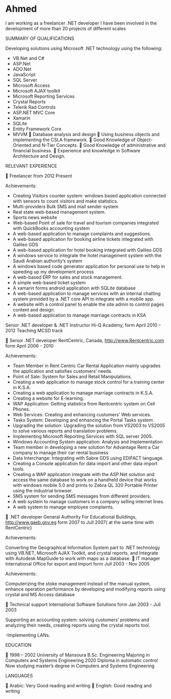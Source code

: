 # Ahmed
I am working as a freelancer .NET developer
I have been involved in the development of more than 20 projects of different scales

SUMMARY OF QUALIFICATIONS

 Developing solutions using Microsoft .NET technology using the following:
- VB.Net and C#
- ASP.Net
- ADO.Net
- JavaScript
- SQL Server
- Microsoft Access
- Microsoft AJAX toolkit
- Microsoft Reporting Services
- Crystal Reports
- Telerik Rad Controls
- ASP.NET MVC Core
- Xamarin
- SQLite
- Entity Framework Core
- MVVM
 Database analysis and design
 Using business objects and implementing the CSLA framework.
 Good Knowledge of Object-Oriented and N-Tier Concepts.
 Good Knowledge of administrative and financial business.
 Experience and knowledge in Software Architecture and Design.

RELEVANT EXPERIENCE

 Freelancer from 2012 Present

Achievements:

- Creating Visitors counter system: windows based application connected with sensors to count visitors and make statistics.
- Multi-providers Bulk SMS and mail sender system
- Real state web-based management system.
- Sports news website
- Web-based Point of sale for travel and tourism companies integrated with QuickBooks accounting system
- A web-based application to manage complaints and suggestions.
- A web-based application for booking airline tickets integrated with Galileo GDS
- A web-based application for hotel booking integrated with Galileo GDS
- A windows service to integrate the hotel management system with the Saudi Arabian authority’s system
- A windows based code generator application for personal use to help in speeding up my development process
- A web-based ERP for sales and stock management.
- A simple web-based ticket system
- A xamarin forms android application with SQLite database
- A web-based application to manage services with an internal chatting system provided by a .NET core API to integrate with a mobile app.
- A website with a control panel to enable the site admin to control pages content and design.
- A web-based application to manage marriage contracts in KSA


Senior .NET developer & .NET Instructor Hi-Q Academy, form April 2010 – 2012
Teaching MCSD track


 Senior .NET developer RentCentric, Canada, http://www.Rentcentric.com form April 2006 - 2010

Achievements:


- Team Member in Rent Centric Car Rental Application mainly upgrades the application and satisfies customers’ needs.
- Point of Sale: System for Sales and Retail Manipulations.
- Creating a web application to manage stock control for a training center in K.S.A.
- Creating a web application to manage marriage contracts in K.S.A.
- Creating a website for E-learning.
- WAP Application: Getting statistics from Rentcentric system on Cell Phones.
- Web Services: Creating and enhancing customers’ Web services.
- Tasks System: Developing and enhancing the Portal Tasks system.
- Upgrading the solution: Upgrading the solution from VS2003 to VS2005 to solve various reports and translation problems.
- Implementing Microsoft Reporting Services with SQL server 2005.
- Windows Accounting System application: Analysis and Implementation
- Team member in developing a new solution for Advantage Rent a Car company to manage their car rental business
- Data Interchange: Integrating with Sabre GDS using EDIFACT language.
- Creating a Console application for data import and other data import tools.
- Creating a WAP application integrate with the ASP.Net solution and access the same database to work on a handheld device that works with windows mobile 5.0 and prints to Zebra QL 320 Portable Printer using the industrial browser.
- SMS system for sending SMS messages from different providers.
- A web system to manage customers in a company selling internet lines.
- A web system to manage employee complaints.


 .NET developer General Authority For Educational Buildings, http://www.gaeb.gov.eg form 2007 to Jull 2007( at the same time with RentCentric)

Achievements:


Converting the Geographical Information System part to .NET technology using VB.NET, Microsoft AJAX Toolkit, and crystal reports, and Integrate with Autodesk MapGuide to work with maps as a database.
 IT manager International Office for export and Import form Jull 2003 - Nov 2005

Achievements:

Computerizing the stoke management instead of the manual system, enhance operation performance by developing and modifying reports using crystal and MS Access database

 Technical support International Software Solutions form Jan 2003 - Jull 2003

Supporting an accounting system: solving customers’ problems and analyzing their needs, creating reports using the crystal reports tool.

-Implementing LANs.

EDUCATION

 1998 – 2002 University of Mansoura
B.Sc. Engineering Majoring in Computers and Systems Engineering
2020 Diploma in automatic control
Now studying master’s degree in Computers and Systems Engineering

LANGUAGES

 Arabic: Very Good reading and writing
 English: Good reading and writing
